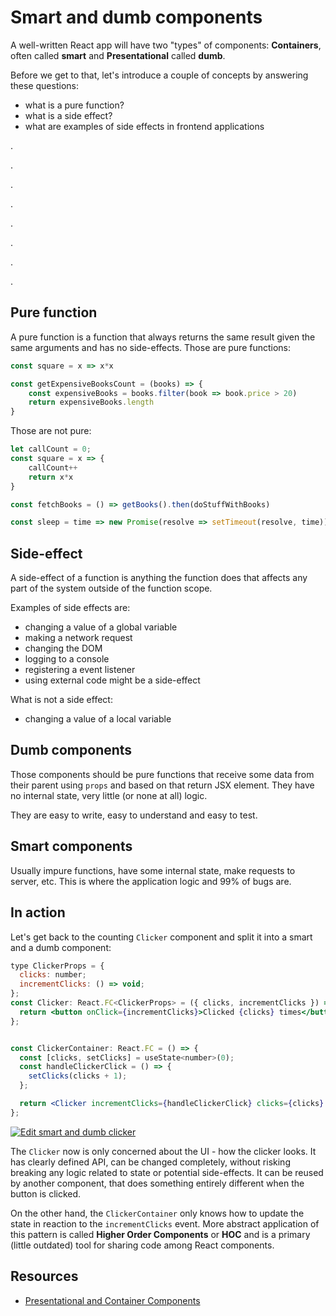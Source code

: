 # Smart and dumb components

A well-written React app will have two "types" of components: **Containers**, often called **smart** and **Presentational** called **dumb**.

Before we get to that, let's introduce a couple of concepts by answering these questions:

* what is a pure function?
* what is a side effect?
* what are examples of side effects in frontend applications

.

.

.

.

.

.

.

.

## Pure function

A pure function is a function that always returns the same result given the same arguments and has no side-effects. Those are pure functions:

```typescript
const square = x => x*x

const getExpensiveBooksCount = (books) => {
    const expensiveBooks = books.filter(book => book.price > 20)
    return expensiveBooks.length
}
```

Those are not pure:

```typescript
let callCount = 0;
const square = x => {
    callCount++
    return x*x
}

const fetchBooks = () => getBooks().then(doStuffWithBooks)

const sleep = time => new Promise(resolve => setTimeout(resolve, time))
```

## Side-effect

A side-effect of a function is anything the function does that affects any part of the system outside of the function scope.

Examples of side effects are:

* changing a value of a global variable
* making a network request
* changing the DOM
* logging to a console
* registering a event listener
* using external code might be a side-effect

What is not a side effect:

* changing a value of a local variable

## Dumb components

Those components should be pure functions that receive some data from their parent using `props` and based on that return JSX element. They have no internal state, very little \(or none at all\) logic.

They are easy to write, easy to understand and easy to test.

## Smart components

Usually impure functions, have some internal state, make requests to server, etc. This is where the application logic and 99% of bugs are.

## In action

Let's get back to the counting `Clicker` component and split it into a smart and a dumb component:

```jsx
type ClickerProps = {
  clicks: number;
  incrementClicks: () => void;
};
const Clicker: React.FC<ClickerProps> = ({ clicks, incrementClicks }) => {
  return <button onClick={incrementClicks}>Clicked {clicks} times</button>;
};


const ClickerContainer: React.FC = () => {
  const [clicks, setClicks] = useState<number>(0);
  const handleClickerClick = () => {
    setClicks(clicks + 1);
  };

  return <Clicker incrementClicks={handleClickerClick} clicks={clicks} />;
};
```

[![Edit smart and dumb clicker](https://codesandbox.io/static/img/play-codesandbox.svg)](https://codesandbox.io/s/working-clicker-4n7f5?fontsize=14)

The `Clicker` now is only concerned about the UI - how the clicker looks. It has clearly defined API, can be changed completely, without risking breaking any logic related to state or potential side-effects. It can be reused by another component, that does something entirely different when the button is clicked.

On the other hand, the `ClickerContainer` only knows how to update the state in reaction to the `incrementClicks` event. More abstract application of this pattern is called **Higher Order Components** or **HOC** and is a primary \(little outdated\) tool for sharing code among React components.

## Resources

* [Presentational and Container Components](https://medium.com/@dan_abramov/smart-and-dumb-components-7ca2f9a7c7d0)

